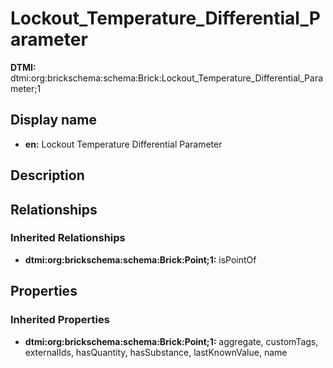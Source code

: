 # Lockout_Temperature_Differential_Parameter
**DTMI:** dtmi:org:brickschema:schema:Brick:Lockout_Temperature_Differential_Parameter;1
## Display name
- **en:** Lockout Temperature Differential Parameter
## Description
## Relationships
### Inherited Relationships
* **dtmi:org:brickschema:schema:Brick:Point;1:** isPointOf
## Properties
### Inherited Properties
* **dtmi:org:brickschema:schema:Brick:Point;1:** aggregate, customTags, externalIds, hasQuantity, hasSubstance, lastKnownValue, name
